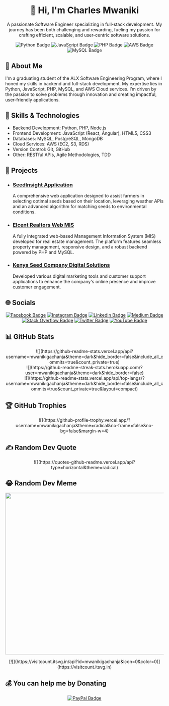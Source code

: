 <!-- Profile README.md Template -->

<h1 align="center">👋 Hi, I'm Charles Mwaniki</h1>
<p align="center">
  A passionate Software Engineer specializing in full-stack development. My journey has been both challenging and rewarding, fueling my passion for crafting efficient, scalable, and user-centric software solutions.
</p>

<!-- Badges and Stats -->
<p align="center">
  <img src="https://img.shields.io/badge/-Python-3776AB?logo=python&logoColor=white&style=flat-square" alt="Python Badge">
  <img src="https://img.shields.io/badge/-JavaScript-F7DF1E?logo=javascript&logoColor=black&style=flat-square" alt="JavaScript Badge">
  <img src="https://img.shields.io/badge/-PHP-777BB4?logo=php&logoColor=white&style=flat-square" alt="PHP Badge">
  <img src="https://img.shields.io/badge/-AWS-232F3E?logo=amazon-aws&logoColor=white&style=flat-square" alt="AWS Badge">
  <img src="https://img.shields.io/badge/-MySQL-4479A1?logo=mysql&logoColor=white&style=flat-square" alt="MySQL Badge">
</p>

<!-- About Me -->
<h2>🌟 About Me</h2>
<p>
  I'm a graduating student of the ALX Software Engineering Program, where I honed my skills in backend and full-stack development. My expertise lies in Python, JavaScript, PHP, MySQL, and AWS Cloud services. I’m driven by the passion to solve problems through innovation and creating impactful, user-friendly applications.
</p>

<!-- Skills Section -->
<h2>🔧 Skills & Technologies</h2>
<ul>
  <li>Backend Development: Python, PHP, Node.js</li>
  <li>Frontend Development: JavaScript (React, Angular), HTML5, CSS3</li>
  <li>Databases: MySQL, PostgreSQL, MongoDB</li>
  <li>Cloud Services: AWS (EC2, S3, RDS)</li>
  <li>Version Control: Git, GitHub</li>
  <li>Other: RESTful APIs, Agile Methodologies, TDD</li>
</ul>

<!-- Projects Section -->
<h2>🚀 Projects</h2>
<ul>
  <li>
    <h3><a href="https://github.com/mwanikigachanja/seedinsight">SeedInsight Application</a></h3>
    <p>A comprehensive web application designed to assist farmers in selecting optimal seeds based on their location, leveraging weather APIs and an advanced algorithm for matching seeds to environmental conditions.</p>
  </li>
  <li>
    <h3><a href="https://github.com/mwanikigachanja/elcent-realtors">Elcent Realtors Web MIS</a></h3>
    <p>A fully integrated web-based Management Information System (MIS) developed for real estate management. The platform features seamless property management, responsive design, and a robust backend powered by PHP and MySQL.</p>
  </li>
  <li>
    <h3><a href="https://github.com/mwanikigachanja/kenya-seed-company">Kenya Seed Company Digital Solutions</a></h3>
    <p>Developed various digital marketing tools and customer support applications to enhance the company's online presence and improve customer engagement.</p>
  </li>
</ul>

<!-- Social Media Section -->
<h2>🌐 Socials</h2>
<p align="center">
  <a href="https://facebook.com/CharlesMwaniki"><img src="https://img.shields.io/badge/Facebook-%231877F2.svg?logo=Facebook&logoColor=white" alt="Facebook Badge"></a>
  <a href="https://instagram.com/mwanikigachanja"><img src="https://img.shields.io/badge/Instagram-%23E4405F.svg?logo=Instagram&logoColor=white" alt="Instagram Badge"></a>
  <a href="https://linkedin.com/in/charles-mwaniki-30966a69/"><img src="https://img.shields.io/badge/LinkedIn-%230077B5.svg?logo=linkedin&logoColor=white" alt="LinkedIn Badge"></a>
  <a href="https://medium.com/@CharlesMwaniki"><img src="https://img.shields.io/badge/Medium-12100E?logo=medium&logoColor=white" alt="Medium Badge"></a>
  <a href="https://stackoverflow.com/users/CharlesMwaniki"><img src="https://img.shields.io/badge/-Stackoverflow-FE7A16?logo=stack-overflow&logoColor=white" alt="Stack Overflow Badge"></a>
  <a href="https://twitter.com/@mwanikigachanja"><img src="https://img.shields.io/badge/Twitter-%231DA1F2.svg?logo=Twitter&logoColor=white" alt="Twitter Badge"></a>
  <a href="https://youtube.com/c/Mwanikigachanja@gmail.com"><img src="https://img.shields.io/badge/YouTube-%23FF0000.svg?logo=YouTube&logoColor=white" alt="YouTube Badge"></a>
</p>

<!-- GitHub Stats -->
<h2>📊 GitHub Stats</h2>
<p align="center">
  ![](https://github-readme-stats.vercel.app/api?username=mwanikigachanja&theme=dark&hide_border=false&include_all_commits=true&count_private=true)<br/>
  ![](https://github-readme-streak-stats.herokuapp.com/?user=mwanikigachanja&theme=dark&hide_border=false)<br/>
  ![](https://github-readme-stats.vercel.app/api/top-langs/?username=mwanikigachanja&theme=dark&hide_border=false&include_all_commits=true&count_private=true&layout=compact)
</p>

<!-- GitHub Trophies -->
<h2>🏆 GitHub Trophies</h2>
<p align="center">
  ![](https://github-profile-trophy.vercel.app/?username=mwanikigachanja&theme=radical&no-frame=false&no-bg=false&margin-w=4)
</p>

<!-- Random Quote and Meme -->
<h2>✍️ Random Dev Quote</h2>
<p align="center">
  ![](https://quotes-github-readme.vercel.app/api?type=horizontal&theme=radical)
</p>

<h2>😂 Random Dev Meme</h2>
<p align="center">
  <img src="https://random-memer.herokuapp.com/" width="512px"/>
</p>

<!-- Profile View Counter -->
<p align="center">
  [![](https://visitcount.itsvg.in/api?id=mwanikigachanja&icon=0&color=0)](https://visitcount.itsvg.in)
</p>

<!-- Support Section -->
<h2>💰 You can help me by Donating</h2>
<p align="center">
  <a href="https://paypal.me/mwaniki.charles@rocketmail.com"><img src="https://img.shields.io/badge/PayPal-00457C?style=for-the-badge&logo=paypal&logoColor=white" alt="PayPal Badge"></a>
</p>
